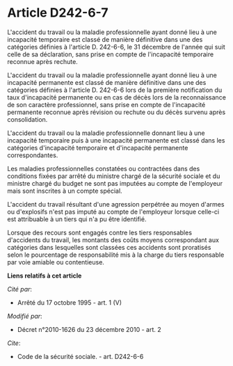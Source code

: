 # Article D242-6-7

L'accident du travail ou la maladie professionnelle ayant donné lieu à une incapacité temporaire est classé de manière
définitive dans une des catégories définies à l'article D. 242-6-6, le 31 décembre de l'année qui suit celle de sa
déclaration, sans prise en compte de l'incapacité temporaire reconnue après rechute.

L'accident du travail ou la maladie professionnelle ayant donné lieu à une incapacité permanente est classé de manière
définitive dans une des catégories définies à l'article D. 242-6-6 lors de la première notification du taux d'incapacité
permanente ou en cas de décès lors de la reconnaissance de son caractère professionnel, sans prise en compte de l'incapacité
permanente reconnue après révision ou rechute ou du décès survenu après consolidation.

L'accident du travail ou la maladie professionnelle donnant lieu à une incapacité temporaire puis à une incapacité permanente
est classé dans les catégories d'incapacité temporaire et d'incapacité permanente correspondantes.

Les maladies professionnelles constatées ou contractées dans des conditions fixées par arrêté du ministre chargé de la
sécurité sociale et du ministre chargé du budget ne sont pas imputées au compte de l'employeur mais sont inscrites à un
compte spécial.

L'accident du travail résultant d'une agression perpétrée au moyen d'armes ou d'explosifs n'est pas imputé au compte de
l'employeur lorsque celle-ci est attribuable à un tiers qui n'a pu être identifié.

Lorsque des recours sont engagés contre les tiers responsables d'accidents du travail, les montants des coûts moyens
correspondant aux catégories dans lesquelles sont classées ces accidents sont proratisés selon le pourcentage de
responsabilité mis à la charge du tiers responsable par voie amiable ou contentieuse.

**Liens relatifs à cet article**

_Cité par_:

  - Arrêté du 17 octobre 1995 - art. 1 (V)

_Modifié par_:

  - Décret n°2010-1626 du 23 décembre 2010 - art. 2

_Cite_:

  - Code de la sécurité sociale. - art. D242-6-6
